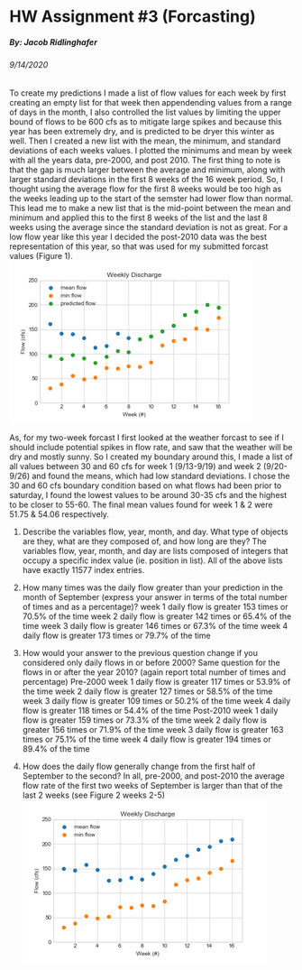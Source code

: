 # HW Assignment #3 (Forcasting)
##### By: Jacob Ridlinghafer
###### 9/14/2020

To create my predictions I made a list of flow values for each week by first creating an empty list for that week then appendending values from a range of days in the month, I also controlled the list values by limiting the upper bound of flows to be 600 cfs as to mitigate large spikes and because this year has been extremely dry, and is predicted to be dryer this winter as well. Then I created a new list with the mean, the minimum, and standard deviations of each weeks values. I plotted the minimums and mean by week with all the years data, pre-2000, and post 2010. The first thing to note is that the gap is much larger between the average and minimum, along with larger standard deviations in the first 8 weeks of the 16 week period. So, I thought using the average flow for the first 8 weeks would be too high as the weeks leading up to the start of the semster had lower flow than normal. This lead me to make a new list that is the mid-point between the mean and minimum and applied this to the first 8 weeks of the list and the last 8 weeks using the average since the standard deviation is not as great. For a low flow year like this year I decided the post-2010 data was the best representation of this year, so that was used for my submitted forcast values (Figure 1).
![Figure 1](Discharge_prediction_2010+.png "Weekly prediction")

As, for my two-week forcast I first looked at the weather forcast to see if I should include potential spikes in flow rate, and saw that the weather will be dry and mostly sunny. So I created my boundary around this, I made a list of all values between 30 and 60 cfs for week 1 (9/13-9/19) and week 2 (9/20-9/26) and found the means, which had low standard deviations. I chose the 30 and 60 cfs boundary condition based on what flows had been prior to saturday, I found the lowest values to be around 30-35 cfs and the highest to be closer to 55-60. The final mean values found for week 1 & 2 were 51.75 & 54.06 respectively.


1. Describe the variables flow, year, month, and day. What type of objects are they, what are they composed of, and how long are they?
The variables flow, year, month, and day are lists composed of integers that occupy a specific index value (ie. position in list). All of the above lists have exactly 11577 index entries.
2. How many times was the daily flow greater than your prediction in the month of September (express your answer in terms of the total number of times and as a percentage)?
week 1 daily flow is greater 153 times or 70.5% of the time
week 2 daily flow is greater 142 times or 65.4% of the time
week 3 daily flow is greater 146 times or 67.3% of the time
week 4 daily flow is greater 173 times or 79.7% of the time
3. How would your answer to the previous question change if you considered only daily flows in or before 2000? Same question for the flows in or after the year 2010? (again report total number of times and percentage)
Pre-2000
week 1 daily flow is greater 117 times or 53.9% of the time
week 2 daily flow is greater 127 times or 58.5% of the time
week 3 daily flow is greater 109 times or 50.2% of the time
week 4 daily flow is greater 118 times or 54.4% of the time
Post-2010
week 1 daily flow is greater 159 times or 73.3% of the time
week 2 daily flow is greater 156 times or 71.9% of the time
week 3 daily flow is greater 163 times or 75.1% of the time
week 4 daily flow is greater 194 times or 89.4% of the time

4. How does the daily flow generally change from the first half of September to the second?
In all, pre-2000, and post-2010 the average flow rate of the first two weeks of September is larger than that of the last 2 weeks (see Figure 2 weeks 2-5)
![Figure 2](Discharge_all.png "Weekly Discharge")
